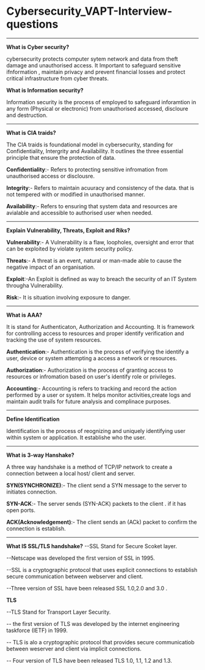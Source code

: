 # Cybersecurity_VAPT-Interview-questions
---

**What is Cyber security?**

cybersecurity protects computer sytem network and data from theft damage and unauthorised access. It Important to safeguard sensitive ifnformation , maintain privacy and prevent financial losses and protect critical infrastructure from cyber threats.

**What is Information security?**

Information security is the process of employed to safeguard inforamtion in any form (Physical or electronic) from unauthorised accessed, discloure and destruction.

---
**What is CIA traids?**

The CIA traids is foundational model in cybersecurity, standing for Confidentiality, Intergrity and Availability. It outlines the three essential principle that ensure the protection of data.

**Confidentiality**:- Refers to protecting sensitive infromation from unauthorised access or disclousre.

**Integrity**:- Refers to maintain acuuracy and consistency of the data. that is not tempered with or modified in unauthorised manner.

**Availability**:- Refers to ensuring that system data and resources are avialable and accessible to authorised user when needed.

---

**Explain Vulnerability, Threats, Exploit and Riks?**

**Vulnerability**:- A Vulnerability is a flaw, loopholes, oversight and error that can be exploited by violate system security policy.

**Threats**:- A threat is an event, natural or man-made able to cause the negative impact of an organisation.

**Exploit**:-An Exploit is defined as way to  breach the security of an IT System througha Vulnerability.

**Risk**:- It is situation involving exposure to danger.

---
**What is AAA?**

It is stand for Authenticaton, Authorization and Accounting. It is framework for controlling access to resources and proper identify verification and tracking the use of system resources.

**Authentication**:- Authentication is the process of verifying the identify a user, device or system attempting a access a network or resources.

**Authorization**:- Authorization is the process of granting access to resources or infromation based on user's identify role or  privileges.

**Accounting**:- Accounting is refers to tracking and record the action performed by a user or system. It helps monitor activities,create logs and maintain audit trails for future analysis and complinace purposes.

---

**Define Identification**

Identification is the process of reognizing and uniquely identifying user within system or application. It establishe who the user.

---

**What is 3-way Hanshake?**

A three way handshake is a method of TCP/IP network to create a connection  between a local host/ client and server.

**SYN(SYNCHRONIZE)**:- The client send a SYN message to the server to initiates connection.

**SYN-ACK**:- The server sends (SYN-ACK) packets to the client . if it has open ports.

**ACK(Acknowledgement)**:- The client sends an (ACk) packet to confirm the connection is establish.

----

**What IS SSL/TLS handshake?**
--SSL Stand for  Secure Scoket layer.

--Netscape was developed the first version of SSL in 1995.

--SSL is a cryptographic protocol that uses explicit connections to establish secure communication between webserver and client.

--Three version of SSL have been released SSL 1.0,2.0 and 3.0 .

**TLS**

--TLS Stand for Transport Layer Security.

-- the first version of TLS was developed by the internet engineering taskforce (IETF) in 1999.

-- TLS is alo a cryptographic protocol that provides secure communicatiob between weserver and client via implicit connections.

-- Four version of TLS have been released TLS 1.0, 1.1, 1.2 and 1.3.


